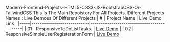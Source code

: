 Modern-Frontend-Projects-HTML5-CSS3-JS-BootstrapCSS-Or-TailwindCSS
This Is The Main Repoistory For All Projects.
Different Projects Names : Live Demoes Of Different Projects
| #   | Project Name               | Live Demo Link                            |
|-----|----------------------------|--------------------------------------------|
| 01  | ResponsiveToDoListTasks.            | [Live Demo](https://mahmoudkhalidshabaanomar2.github.io/modern-frontend-projects-HTML5-CSS3-JS-BootstrapCSS5OrTailwindCSS/ResponsiveTodoList/)       |
| 02  | ResponsiveSimpleUserRegisterationForm        | [Live Demo](https://mahmoudkhalidshabaanomar2.github.io/modern-frontend-projects-HTML5-CSS3-JS-BootstrapCSS5OrTailwindCSS/ResponsiveSimpleUserRegisterationForm/)       |
